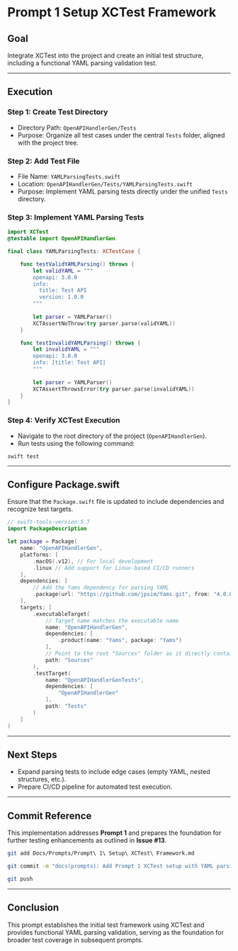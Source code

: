 # Prompt 1 Setup XCTest Framework

## Goal
Integrate XCTest into the project and create an initial test structure, including a functional YAML parsing validation test.

---

## Execution

### Step 1: Create Test Directory
- Directory Path: `OpenAPIHandlerGen/Tests`
- Purpose: Organize all test cases under the central `Tests` folder, aligned with the project tree.

### Step 2: Add Test File
- File Name: `YAMLParsingTests.swift`
- Location: `OpenAPIHandlerGen/Tests/YAMLParsingTests.swift`
- Purpose: Implement YAML parsing tests directly under the unified `Tests` directory.

### Step 3: Implement YAML Parsing Tests

```swift
import XCTest
@testable import OpenAPIHandlerGen

final class YAMLParsingTests: XCTestCase {

    func testValidYAMLParsing() throws {
        let validYAML = """
        openapi: 3.0.0
        info:
          title: Test API
          version: 1.0.0
        """
        
        let parser = YAMLParser()
        XCTAssertNoThrow(try parser.parse(validYAML))
    }

    func testInvalidYAMLParsing() throws {
        let invalidYAML = """
        openapi: 3.0.0
        info: [title: Test API]
        """
        
        let parser = YAMLParser()
        XCTAssertThrowsError(try parser.parse(invalidYAML))
    }
}
```

### Step 4: Verify XCTest Execution
- Navigate to the root directory of the project (`OpenAPIHandlerGen`).
- Run tests using the following command:
```
swift test
```

---

## Configure Package.swift
Ensure that the `Package.swift` file is updated to include dependencies and recognize test targets.

```swift
// swift-tools-version:5.7
import PackageDescription

let package = Package(
    name: "OpenAPIHandlerGen",
    platforms: [
        .macOS(.v12), // For local development
        .linux // Add support for Linux-based CI/CD runners
    ],
    dependencies: [
        // Add the Yams dependency for parsing YAML
        .package(url: "https://github.com/jpsim/Yams.git", from: "4.0.0")
    ],
    targets: [
        .executableTarget(
            // Target name matches the executable name
            name: "OpenAPIHandlerGen",
            dependencies: [
                .product(name: "Yams", package: "Yams")
            ],
            // Point to the root "Sources" folder as it directly contains "main.swift"
            path: "Sources"
        ),
        .testTarget(
            name: "OpenAPIHandlerGenTests",
            dependencies: [
                "OpenAPIHandlerGen"
            ],
            path: "Tests"
        )
    ]
)
```
---

## Next Steps
- Expand parsing tests to include edge cases (empty YAML, nested structures, etc.).
- Prepare CI/CD pipeline for automated test execution.

---

## Commit Reference
This implementation addresses **Prompt 1** and prepares the foundation for further testing enhancements as outlined in **Issue #13**.

```bash
git add Docs/Prompts/Prompt\ 1\ Setup\ XCTest\ Framework.md

git commit -m "docs(prompts): Add Prompt 1 XCTest setup with YAML parsing validation tests and updated Package.swift for CI/CD compatibility. References #13."

git push
```

---

## Conclusion
This prompt establishes the initial test framework using XCTest and provides functional YAML parsing validation, serving as the foundation for broader test coverage in subsequent prompts.

